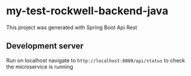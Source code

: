 # my-test-rockwell-backend-java

This project was generated with Spring Boot Api Rest

## Development server

Run on localhost navigate to `http://localhost:8080/api/status` to check the microservice is running
